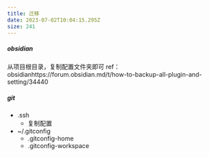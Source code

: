 ```yaml
---
title: 迁移
date: 2023-07-02T10:04:15.295Z
size: 241
---
```

##### obsidian
从项目根目录，复制配置文件夹即可
ref：
obsidianhttps://forum.obsidian.md/t/how-to-backup-all-plugin-and-setting/34440

##### git
- .ssh
	- 复制配置
- ~/.gitconfig
	- .gitconfig-home
	- .gitconfig-workspace
